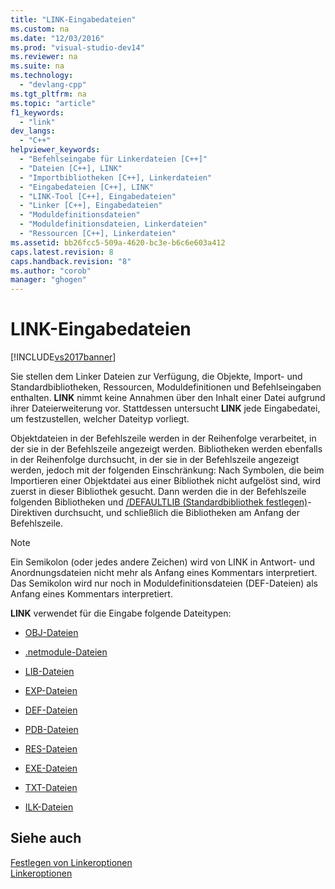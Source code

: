 ```yaml
---
title: "LINK-Eingabedateien"
ms.custom: na
ms.date: "12/03/2016"
ms.prod: "visual-studio-dev14"
ms.reviewer: na
ms.suite: na
ms.technology: 
  - "devlang-cpp"
ms.tgt_pltfrm: na
ms.topic: "article"
f1_keywords: 
  - "link"
dev_langs: 
  - "C++"
helpviewer_keywords: 
  - "Befehlseingabe für Linkerdateien [C++]"
  - "Dateien [C++], LINK"
  - "Importbibliotheken [C++], Linkerdateien"
  - "Eingabedateien [C++], LINK"
  - "LINK-Tool [C++], Eingabedateien"
  - "Linker [C++], Eingabedateien"
  - "Moduldefinitionsdateien"
  - "Moduldefinitionsdateien, Linkerdateien"
  - "Ressourcen [C++], Linkerdateien"
ms.assetid: bb26fcc5-509a-4620-bc3e-b6c6e603a412
caps.latest.revision: 8
caps.handback.revision: "8"
ms.author: "corob"
manager: "ghogen"
---
```

# LINK-Eingabedateien
[!INCLUDE[vs2017banner](../../assembler/inline/includes/vs2017banner.md)]

Sie stellen dem Linker Dateien zur Verfügung, die Objekte, Import\- und Standardbibliotheken, Ressourcen, Moduldefinitionen und Befehlseingaben enthalten.  **LINK** nimmt keine Annahmen über den Inhalt einer Datei aufgrund ihrer Dateierweiterung vor.  Stattdessen untersucht **LINK** jede Eingabedatei, um festzustellen, welcher Dateityp vorliegt.  
  
 Objektdateien in der Befehlszeile werden in der Reihenfolge verarbeitet, in der sie in der Befehlszeile angezeigt werden.  Bibliotheken werden ebenfalls in der Reihenfolge durchsucht, in der sie in der Befehlszeile angezeigt werden, jedoch mit der folgenden Einschränkung: Nach Symbolen, die beim Importieren einer Objektdatei aus einer Bibliothek nicht aufgelöst sind, wird zuerst in dieser Bibliothek gesucht. Dann werden die in der Befehlszeile folgenden Bibliotheken und [\/DEFAULTLIB \(Standardbibliothek festlegen\)](../../build/reference/defaultlib-specify-default-library.md)\-Direktiven durchsucht, und schließlich die Bibliotheken am Anfang der Befehlszeile.  
  
> [!NOTE]
>  Ein Semikolon \(oder jedes andere Zeichen\) wird von LINK in Antwort\- und Anordnungsdateien nicht mehr als Anfang eines Kommentars interpretiert.  Das Semikolon wird nur noch in Moduldefinitionsdateien \(DEF\-Dateien\) als Anfang eines Kommentars interpretiert.  
  
 **LINK** verwendet für die Eingabe folgende Dateitypen:  
  
-   [OBJ\-Dateien](../../build/reference/dot-obj-files-as-linker-input.md)  
  
-   [.netmodule\-Dateien](../../build/reference/netmodule-files-as-linker-input.md)  
  
-   [LIB\-Dateien](../../build/reference/dot-lib-files-as-linker-input.md)  
  
-   [EXP\-Dateien](../../build/reference/dot-exp-files-as-linker-input.md)  
  
-   [DEF\-Dateien](../../build/reference/dot-def-files-as-linker-input.md)  
  
-   [PDB\-Dateien](../../build/reference/dot-pdb-files-as-linker-input.md)  
  
-   [RES\-Dateien](../../build/reference/dot-res-files-as-linker-input.md)  
  
-   [EXE\-Dateien](../../build/reference/dot-exe-files-as-linker-input.md)  
  
-   [TXT\-Dateien](../../build/reference/dot-txt-files-as-linker-input.md)  
  
-   [ILK\-Dateien](../../build/reference/dot-ilk-files-as-linker-input.md)  
  
## Siehe auch  
 [Festlegen von Linkeroptionen](../../build/reference/setting-linker-options.md)   
 [Linkeroptionen](../../build/reference/linker-options.md)